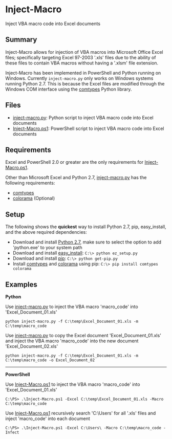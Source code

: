 # Inject-Macro
Inject VBA macro code into Excel documents

## Summary ##
Inject-Macro allows for injection of VBA macros into Microsoft Office Excel files; specifically targeting Excel 97-2003 '.xls' files due to the ability of these files to contain VBA macros without having a '.xlsm' file extension.

Inject-Macro has been implemented in PowerShell and Python running on Windows. Currently `inject-macro.py` only works on Windows systems running Python 2.7. This is because the Excel files are modified through the Windows COM interface using the [comtypes](https://github.com/enthought/comtypes/) Python library.

## Files ##
* [inject-macro.py](https://github.com/coldfusion39/inject-macro/blob/master/inject-macro.py): Python script to inject VBA macro code into Excel documents
* [Inject-Macro.ps1](https://github.com/coldfusion39/inject-macro/blob/master/examples/Inject-Macro.ps1): PowerShell script to inject VBA macro code into Excel documents

## Requirements ##
Excel and PowerShell 2.0 or greater are the only requirements for [Inject-Macro.ps1](https://github.com/coldfusion39/inject-macro/blob/master/examples/Inject-Macro.ps1).

Other than Microsoft Excel and Python 2.7, [inject-macro.py](https://github.com/coldfusion39/inject-macro/blob/master/inject-macro.py) has the following requirements:
* [comtypes](https://github.com/enthought/comtypes/)
* [colorama](https://github.com/tartley/colorama) (Optional)

## Setup ##
The following shows the __quickest__ way to install Python 2.7, pip, easy_install, and the above required dependencies:

* Download and install [Python 2.7](https://www.python.org/downloads/release/python-2710/), make sure to select the option to add 'python.exe' to your system path
* Download and install [easy_install](https://bootstrap.pypa.io/ez_setup.py): `C:\> python ez_setup.py`
* Download and install [pip](https://bootstrap.pypa.io/get-pip.py): `C:\> python get-pip.py`
* Install [comtypes](https://github.com/enthought/comtypes/) and [colorama](https://github.com/tartley/colorama) using pip: `C:\> pip install comtypes colorama`

## Examples ##
__Python__

Use [inject-macro.py](https://github.com/coldfusion39/inject-macro/blob/master/inject-macro.py) to inject the VBA macro 'macro_code' into 'Excel_Document_01.xls'

`python inject-macro.py -f C:\temp\Excel_Document_01.xls -m C:\temp\macro_code`

Use [inject-macro.py](https://github.com/coldfusion39/inject-macro/blob/master/inject-macro.py) to copy the Excel document 'Excel_Document_01.xls' and inject the VBA macro 'macro_code' into the new document 'Excel_Document_02.xls'

`python inject-macro.py -f C:\temp\Excel_Document_01.xls -m C:\temp\macro_code -o Excel_Document_02`

---

__PowerShell__

Use [Inject-Macro.ps1](https://github.com/coldfusion39/inject-macro/blob/master/examples/Inject-Macro.ps1) to inject the VBA macro 'macro_code' into 'Excel_Document_01.xls'

`C:\PS> .\Inject-Macro.ps1 -Excel C:\temp\Excel_Document_01.xls -Macro C:\temp\macro_code`

Use [Inject-Macro.ps1](https://github.com/coldfusion39/inject-macro/blob/master/examples/Inject-Macro.ps1) recursively search 'C:\Users\' for all '.xls' files and inject 'macro_code' into each document

`C:\PS> .\Inject-Macro.ps1 -Excel C:\Users\ -Macro C:\temp\macro_code -Infect`
